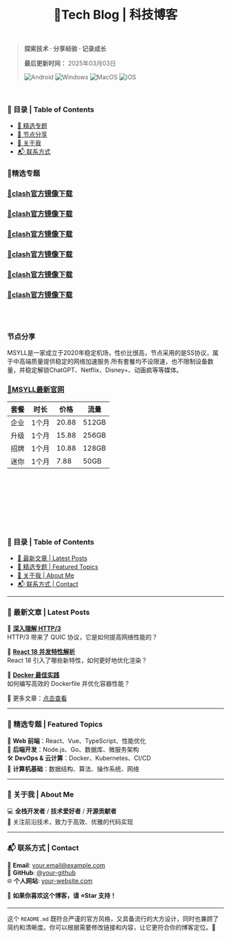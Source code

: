 <h1 align="center">📘Tech Blog  | 科技博客</h1>

<br>

> **探索技术 · 分享经验 · 记录成长**
> 
>   ****最后更新时间：**** 2025年03月03日
> 
>   ![Android](https://img.shields.io/badge/安卓-Android-brightgreen)
![Windows](https://img.shields.io/badge/微软-Windows-blue)
![MacOS](https://img.shields.io/badge/OS-MacOS-lightgrey)
![iOS](https://img.shields.io/badge/苹果-iOS-red)
> 
<br>

### 📂 目录 | Table of Contents  
- [🚀 精选专题](#精选专题)  
- [📖 节点分享](#节点分享)  
- [📌 关于我](#-关于我--about-me)  
- [📬 联系方式](#-联系方式--contact)  


### 🚀精选专题
### [🚀clash官方镜像下载](https://github.com/wangzai69/ClashX)
### [🚀clash官方镜像下载](https://github.com/wangzai69/ClashX)
### [🚀clash官方镜像下载](https://github.com/wangzai69/ClashX)
### [🚀clash官方镜像下载](https://github.com/wangzai69/ClashX)
### [🚀clash官方镜像下载](https://github.com/wangzai69/ClashX)
### [🚀clash官方镜像下载](https://github.com/wangzai69/ClashX)
<br>
<br>

### 节点分享
MSYLL是一家成立于2020年稳定机场，性价比很高，节点采用的是SS协议，属于中高端质量提供稳定的网络加速服务.所有套餐均不设限速，也不限制设备数量，并稳定解锁ChatGPT、Netflix、Disney+、动画疯等等媒体。
### [🚀MSYLL最新官网](https://122677.top)

| 套餐 | 时长 | 价格 | 流量 |
|------|------|------|------|
| 企业 | 1个月 |20.88 |512GB |
| 升级 | 1个月 |15.88 |256GB |
| 招牌 | 1个月 |10.88 |128GB |
| 迷你 | 1个月 |7.88  |50GB  |
<br>
<br>
<br>
<br>
<br>
<br>
<br>



### 📂 目录 | Table of Contents  
- [🚀 最新文章 | Latest Posts](#-最新文章--latest-posts)  
- [📖 精选专题 | Featured Topics](#-精选专题--featured-topics)  
- [📌 关于我 | About Me](#-关于我--about-me)  
- [📬 联系方式 | Contact](#-联系方式--contact)  

---

### 🚀 最新文章 | Latest Posts  

📌 **[深入理解 HTTP/3](https://github.com/your-repo/issues/1)**  
HTTP/3 带来了 QUIC 协议，它是如何提高网络性能的？  

📌 **[React 18 并发特性解析](https://github.com/your-repo/issues/2)**  
React 18 引入了哪些新特性，如何更好地优化渲染？  

📌 **[Docker 最佳实践](https://github.com/your-repo/issues/3)**  
如何编写高效的 Dockerfile 并优化容器性能？  

🔗 更多文章：[点击查看](https://github.com/your-repo/issues)  

---

### 📖 精选专题 | Featured Topics  
🎯 **Web 前端**：React、Vue、TypeScript、性能优化  
📌 **后端开发**：Node.js、Go、数据库、微服务架构  
🛠 **DevOps & 云计算**：Docker、Kubernetes、CI/CD  
🔎 **计算机基础**：数据结构、算法、操作系统、网络  

---

### 📌 关于我 | About Me  
💻 **全栈开发者** / **技术爱好者** / **开源贡献者**  
🚀 关注前沿技术，致力于高效、优雅的代码实现  

---

### 📬 联系方式 | Contact  
📧 **Email**: [your.email@example.com](mailto:your.email@example.com)  
🐙 **GitHub**: [@your-github](https://github.com/your-github)  
🌐 **个人网站**: [your-website.com](https://your-website.com)  

📢 **如果你喜欢这个博客，请 ⭐Star 支持！**  

---

这个 `README.md` 既符合严谨的官方风格，又具备流行的大方设计，同时也兼顾了简约和清晰度。你可以根据需要修改链接和内容，让它更符合你的博客定位。🚀
